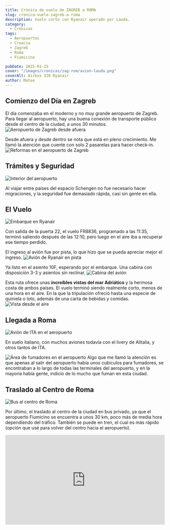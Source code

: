 ```yaml
---
title: Crónica de vuelo de ZAGREB a ROMA
slug: cronica-vuelo-zagreb-a-roma
description: Vuelo corto con Ryanair operado por Lauda.
category:
  - Crónicas
tags:
  - Aeropuertos
  - Croacia
  - Zagreb
  - Roma
  - Fiumicino

pubDate: 2025-01-25
cover: "/images/cronicas/zag-rom/avion-lauda.png"
coverAlt: Airbus 320 Ryanair
author: Mateo
---
```


## Comienzo del Día en Zagreb

El día comenzaba en el moderno y no muy grande aeropuerto de Zagreb. Para llegar al aeropuerto, hay una buena conexión de transporte público desde el centro de la ciudad, a unos 30 minutos.
<img src="/images/cronicas/zag-rom/aeropuerto-zagreb-fuera.jpg" alt="Aeropuerto de Zagreb desde afuera">

Desde afuera y desde dentro se nota que está en pleno crecimiento. Me llamó la atención que cuente con solo 2 pasarelas para hacer check-in.
<img src="/images/cronicas/zag-rom/reformas-zagreb.jpg" alt="Reformas en el aeropuerto de Zagreb">

## Trámites y Seguridad

<img src="/images/cronicas/zag-rom/interior-zag.jpg" alt="Interior del aeropuerto">

Al viajar entre países del espacio Schengen no fue necesario hacer migraciones, y la seguridad fue demasiado rápida, casi sin gente en ella.


## El Vuelo

<img src="/images/cronicas/zag-rom/embarque-ryanair.jpg" alt="Embarque en Ryanair">

Con salida de la puerta 22, el vuelo FR8836, programado a las 11:35, terminó saliendo después de las 12:10, pero luego en el aire iba a recuperar ese tiempo perdido.

El ingreso al avión fue por pista, lo que hizo que se pueda apreciar mejor el ingreso.
<img src="/images/cronicas/zag-rom/avion-lauda2.jpg" alt="Avión de Ryanair en pista">

Ya listo en el asiento 10F, esperando por el embarque. Una cabina con disposición 3-3 y asientos sin reclinar.
<img src="/images/cronicas/zag-rom/cabina-del-avion.jpg" alt="Cabina del avión">


Esta ruta ofrece unas **increíbles vistas del mar Adriático** y la hermosa costa de ambos países. El vuelo terminó siendo realmente corto, menos de una hora en el aire. En la que la tripulación ofreció hasta una especie de quiniela o loto, además de una carta de bebidas y comidas.
<img src="/images/cronicas/zag-rom/vista-del-aire.jpg" alt="Vista desde el aire">

## Llegada a Roma
<img src="/images/cronicas/zag-rom/avion-ita.jpg" alt="Avión de ITA en el aeropuerto">

En suelo italiano, con muchos aviones todavía con el livery de Alitalia, y otros tantos de ITA.

<img src="/images/cronicas/zag-rom/smoking-are.jpg" alt="Área de fumadores en el aeropuerto">
Algo que me llamó la atención es que apenas al salir del aeropuerto había unos cubículos para fumadores, se encontraban a lo largo de todas las terminales del aeropuerto, y en la mayoría había gente, indicio de lo mucho que fuman en esta ciudad.

## Traslado al Centro de Roma
<img src="/images/cronicas/zag-rom/bus-al-centro.jpg" alt="Bus al centro de Roma">

Por último, el traslado al centro de la ciudad en bus privado, ya que el aeropuerto Fiumicino se encuentra a unos 30 km, poco más de media hora dependiendo del tráfico. También se puede en tren, el cual es más rápido (opción que usé para volver del centro hacia el aeropuerto).

<div style="position: relative; padding-bottom: 56.25%; height: 0; overflow: hidden; max-width: 100%;">
  <iframe 
    src="https://www.youtube.com/embed/laeNC2gYd-E" 
    title="VUELO DE ZAGREB A ROMA CON RYANAIR" 
    frameborder="0" 
    allow="accelerometer; autoplay; clipboard-write; encrypted-media; gyroscope; picture-in-picture; web-share" 
    referrerpolicy="strict-origin-when-cross-origin" 
    allowfullscreen 
    style="position: absolute; top: 0; left: 0; width: 100%; height: 100%;">
  </iframe>
</div>
